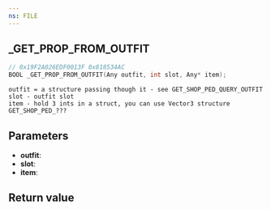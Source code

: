 ```yaml
---
ns: FILE
---
```

## _GET_PROP_FROM_OUTFIT

```c
// 0x19F2A026EDF0013F 0x818534AC
BOOL _GET_PROP_FROM_OUTFIT(Any outfit, int slot, Any* item);
```

```
outfit = a structure passing though it - see GET_SHOP_PED_QUERY_OUTFIT  
slot - outfit slot  
item - hold 3 ints in a struct, you can use Vector3 structure  
GET_SHOP_PED_???  
```

## Parameters
* **outfit**: 
* **slot**: 
* **item**: 

## Return value
